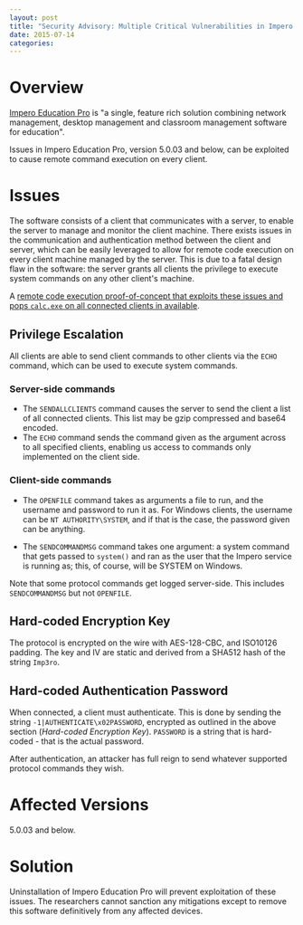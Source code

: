 ```yaml
---
layout: post
title: "Security Advisory: Multiple Critical Vulnerabilities in Impero Education Pro"
date: 2015-07-14
categories:
---
```


# Overview

[Impero Education Pro](https://www.imperosoftware.co.uk/) is "a single, feature rich solution combining network management, desktop management and classroom management software for education".

Issues in Impero Education Pro, version 5.0.03 and below, can be exploited to cause remote command execution on every client.

# Issues

The software consists of a client that communicates with a server, to enable the server to manage and monitor the client machine. There exists issues in the communication and authentication method between the client and server, which can be easily leveraged to allow for remote code execution on every client machine managed by the server. This is due to a fatal design flaw in the software: the server grants all clients the privilege to execute system commands on any other client's machine.

A [remote code execution proof-of-concept that exploits these issues and pops `calc.exe` on all connected clients in available](https://github.com/lizardhq/exploits/blob/master/impero/impero-rce-poc.php).

## Privilege Escalation

All clients are able to send client commands to other clients via the `ECHO` command, which can be used to execute system commands.

### Server-side commands
* The `SENDALLCLIENTS` command causes the server to send the client a list of all connected clients. This list may be gzip compressed and base64 encoded.
* The `ECHO` command sends the command given as the argument across to all specified clients, enabling us access to commands only implemented on the client side.

### Client-side commands

* The `OPENFILE` command takes as arguments a file to run, and the username and password to run it as. For Windows clients, the username can be `NT AUTHORITY\SYSTEM`, and if that is the case, the password given can be anything.

* The `SENDCOMMANDMSG` command takes one argument: a system command that gets passed to `system()` and ran as the user that the Impero service is running as; this, of course, will be SYSTEM on Windows.

Note that some protocol commands get logged server-side. This includes `SENDCOMMANDMSG` but not `OPENFILE`.

## Hard-coded Encryption Key

The protocol is encrypted on the wire with AES-128-CBC, and ISO10126 padding. The key and IV are static and derived from a SHA512 hash of the string `Imp3ro`.

## Hard-coded Authentication Password

When connected, a client must authenticate. This is done by sending the string `-1|AUTHENTICATE\x02PASSWORD`, encrypted as outlined in the above section (*Hard-coded Encryption Key*). `PASSWORD` is a string that is hard-coded - that is the actual password.

After authentication, an attacker has full reign to send whatever supported protocol commands they wish.

# Affected Versions

5.0.03 and below.

# Solution

Uninstallation of Impero Education Pro will prevent exploitation of these issues. The researchers cannot sanction any mitigations except to remove this software definitively from any affected devices.
